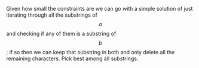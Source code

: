 Given how small the constraints are we can go with a simple solution of just iterating through all the substrings of $$a$$ and checking if any of them is a substring of $$b$$; if so then we can keep that substring in both and only delete all the remaining characters.  Pick best among all substrings.
